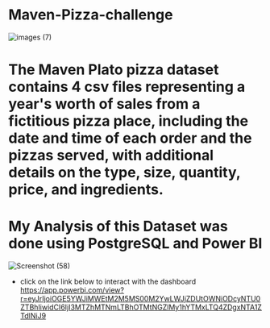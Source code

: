 # Maven-Pizza-challenge
![images (7)](https://user-images.githubusercontent.com/108612390/193467417-26c85e60-7998-4b89-8015-120f30f6f86e.png)

# The Maven Plato pizza dataset contains 4 csv files representing a year's worth of sales from a fictitious pizza place, including the date and time of each order and the pizzas served, with additional details on the type, size, quantity, price, and ingredients.
# My Analysis of this Dataset was done using PostgreSQL and Power BI

![Screenshot (58)](https://user-images.githubusercontent.com/108612390/193471058-3d588c4d-5e81-4b56-8bcd-3f384beae534.png)
- click on the link below to interact with the dashboard
https://app.powerbi.com/view?r=eyJrIjoiOGE5YWJiMWEtM2M5MS00M2YwLWJjZDUtOWNiODcyNTU0ZTBhIiwidCI6IjI3MTZhMTNmLTBhOTMtNGZlMy1hYTMxLTQ4ZDgxNTA1ZTdlNiJ9

